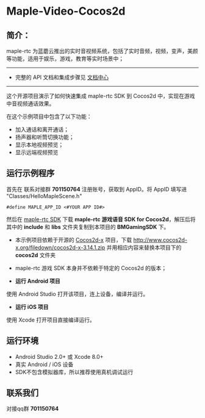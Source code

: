 # Maple-Video-Cocos2d
## 简介：
maple-rtc 为蓝蘑云推出的实时音视频系统，包括了实时音频，视频，变声，美颜等功能，适用于娱乐，游戏，教育等实时场景中；

----------
- 完整的 API 文档和集成步骤见 [文档中心](http://doc.lmaple.com/maple-rtc-cocos2dx-voice-sdk.html)

----------
这个开源项目演示了如何快速集成 maple-rtc SDK 到 Cocos2d 中，实现在游戏中音视频通话效果。

在这个示例项目中包含了以下功能：
- 加入通话和离开通话；
- 扬声器和听筒切换功能；
- 显示本地视频预览；
- 显示远端视频预览

## 运行示例程序
首先在 联系对接群 **701150764** 注册账号，获取到 AppID。将 AppID 填写进 "Classes/HelloMapleScene.h"

```
#define MAPLE_APP_ID <#YOUR APP ID#>
```

然后在 [maple-rtc SDK](http://sdk.lmaple.com/Maple_Cocos2d_SDK_Release.zip) 下载 **maple-rtc 游戏语音 SDK for Cocos2d**，解压后将其中的 **include** 和 **libs** 文件夹复制到本项目的 **BMGamingSDK** 下。

- 本示例项目依赖于开源的 [Cocos2d-x](http://www.cocos2d-x.org/) 项目，下载 http://www.cocos2d-x.org/filedown/cocos2d-x-3.14.1.zip 并用相应内容来替换本项目下的 **cocos2d** 文件夹
- maple-rtc 游戏 SDK 本身并不依赖于特定的 Cocos2d 的版本；

- **运行 Android 项目**

使用 Android Studio 打开该项目，连上设备，编译并运行。

- **运行 iOS 项目**

使用 Xcode 打开项目直接编译运行。

## 运行环境
- Android Studio 2.0+ 或 Xcode 8.0+
- 真实 Android / iOS 设备
- SDK不包含模拟器库，所以推荐使用真机调试运行

## 联系我们

对接qq群  **701150764**